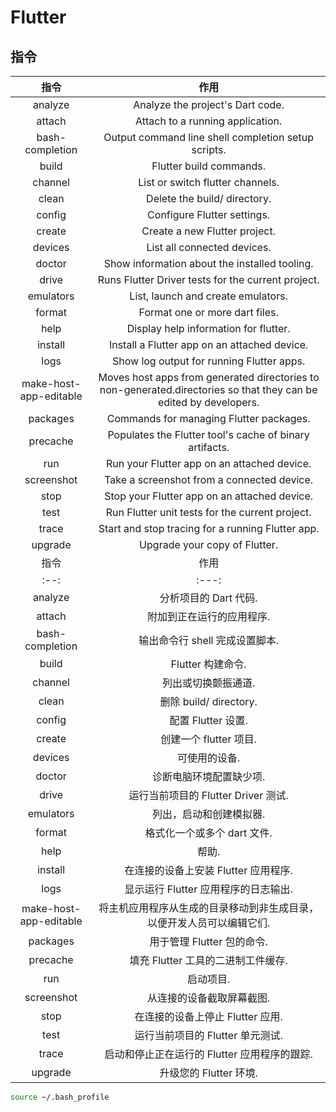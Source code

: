 # Flutter

## 指令
指令|作用
|:---:|:---:|
|analyze | Analyze the project's Dart code.|
|attach | Attach to a running application.|
|bash-completion| Output command line shell completion setup scripts.|
|build | Flutter build commands.|
|channel | List or switch flutter channels.|
|clean |Delete the build/ directory.|
|config |Configure Flutter settings.|
|create |Create a new Flutter project.|
|devices |List all connected devices.|
|doctor |Show information about the installed tooling.|
|drive |Runs Flutter Driver tests for the current project.|
|emulators |List, launch and create emulators.|
|format |Format one or more dart files.|
|help |Display help information for flutter.|
|install |Install a Flutter app on an attached device.|
|logs |Show log output for running Flutter apps.|
|make-host-app-editable |Moves host apps from generated directories to non-generated.directories so that they can be edited by developers.|
| packages | Commands for managing Flutter packages.|
| precache | Populates the Flutter tool's cache of binary artifacts.|
| run | Run your Flutter app on an attached device.|
| screenshot | Take a screenshot from a connected device.|
| stop | Stop your Flutter app on an attached device.|
| test | Run Flutter unit tests for the current project.|
| trace | Start and stop tracing for a running Flutter app.|
| upgrade | Upgrade your copy of Flutter.|
指令|作用
|:--:|:---:|
|analyze| 分析项目的 Dart 代码.|
|attach |附加到正在运行的应用程序.|
|bash-completion| 输出命令行 shell 完成设置脚本.|
|build| Flutter 构建命令.|
|channel| 列出或切换颤振通道.|
|clean |删除 build/ directory.|
|config| 配置 Flutter 设置.|
|create| 创建一个 flutter 项目.|
|devices| 可使用的设备.|
|doctor| 诊断电脑环境配置缺少项.|
|drive| 运行当前项目的 Flutter Driver 测试.|
|emulators| 列出，启动和创建模拟器.|
|format |格式化一个或多个 dart 文件.|
|help |帮助.|
|install |在连接的设备上安装 Flutter 应用程序.|
|logs| 显示运行 Flutter 应用程序的日志输出.
|make-host-app-editable| 将主机应用程序从生成的目录移动到非生成目录，以便开发人员可以编辑它们.|
|packages| 用于管理 Flutter 包的命令.|
|precache| 填充 Flutter 工具的二进制工件缓存.|
|run |启动项目.|
|screenshot| 从连接的设备截取屏幕截图.|
|stop| 在连接的设备上停止 Flutter 应用.|
|test| 运行当前项目的 Flutter 单元测试.|
|trace |启动和停止正在运行的 Flutter 应用程序的跟踪.|
|upgrade| 升级您的 Flutter 环境.|

```sh
source ~/.bash_profile
```
 <Vssue title="flutter-ssh" />